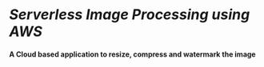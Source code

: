 # **_Serverless Image Processing using AWS_**

#### A Cloud based application to resize, compress and watermark the image
